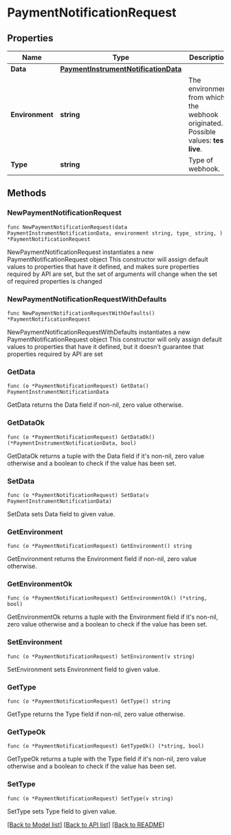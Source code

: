 # PaymentNotificationRequest

## Properties

Name | Type | Description | Notes
------------ | ------------- | ------------- | -------------
**Data** | [**PaymentInstrumentNotificationData**](PaymentInstrumentNotificationData.md) |  | 
**Environment** | **string** | The environment from which the webhook originated.  Possible values: **test**, **live**. | 
**Type** | **string** | Type of webhook. | 

## Methods

### NewPaymentNotificationRequest

`func NewPaymentNotificationRequest(data PaymentInstrumentNotificationData, environment string, type_ string, ) *PaymentNotificationRequest`

NewPaymentNotificationRequest instantiates a new PaymentNotificationRequest object
This constructor will assign default values to properties that have it defined,
and makes sure properties required by API are set, but the set of arguments
will change when the set of required properties is changed

### NewPaymentNotificationRequestWithDefaults

`func NewPaymentNotificationRequestWithDefaults() *PaymentNotificationRequest`

NewPaymentNotificationRequestWithDefaults instantiates a new PaymentNotificationRequest object
This constructor will only assign default values to properties that have it defined,
but it doesn't guarantee that properties required by API are set

### GetData

`func (o *PaymentNotificationRequest) GetData() PaymentInstrumentNotificationData`

GetData returns the Data field if non-nil, zero value otherwise.

### GetDataOk

`func (o *PaymentNotificationRequest) GetDataOk() (*PaymentInstrumentNotificationData, bool)`

GetDataOk returns a tuple with the Data field if it's non-nil, zero value otherwise
and a boolean to check if the value has been set.

### SetData

`func (o *PaymentNotificationRequest) SetData(v PaymentInstrumentNotificationData)`

SetData sets Data field to given value.


### GetEnvironment

`func (o *PaymentNotificationRequest) GetEnvironment() string`

GetEnvironment returns the Environment field if non-nil, zero value otherwise.

### GetEnvironmentOk

`func (o *PaymentNotificationRequest) GetEnvironmentOk() (*string, bool)`

GetEnvironmentOk returns a tuple with the Environment field if it's non-nil, zero value otherwise
and a boolean to check if the value has been set.

### SetEnvironment

`func (o *PaymentNotificationRequest) SetEnvironment(v string)`

SetEnvironment sets Environment field to given value.


### GetType

`func (o *PaymentNotificationRequest) GetType() string`

GetType returns the Type field if non-nil, zero value otherwise.

### GetTypeOk

`func (o *PaymentNotificationRequest) GetTypeOk() (*string, bool)`

GetTypeOk returns a tuple with the Type field if it's non-nil, zero value otherwise
and a boolean to check if the value has been set.

### SetType

`func (o *PaymentNotificationRequest) SetType(v string)`

SetType sets Type field to given value.



[[Back to Model list]](../README.md#documentation-for-models) [[Back to API list]](../README.md#documentation-for-api-endpoints) [[Back to README]](../README.md)


